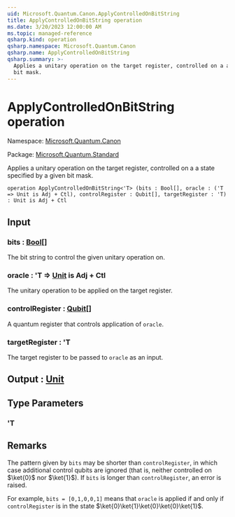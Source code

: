 ```yaml
---
uid: Microsoft.Quantum.Canon.ApplyControlledOnBitString
title: ApplyControlledOnBitString operation
ms.date: 3/20/2023 12:00:00 AM
ms.topic: managed-reference
qsharp.kind: operation
qsharp.namespace: Microsoft.Quantum.Canon
qsharp.name: ApplyControlledOnBitString
qsharp.summary: >-
  Applies a unitary operation on the target register, controlled on a a state specified by a given
  bit mask.
---
```


# ApplyControlledOnBitString operation

Namespace: [Microsoft.Quantum.Canon](xref:Microsoft.Quantum.Canon)

Package: [Microsoft.Quantum.Standard](https://nuget.org/packages/Microsoft.Quantum.Standard)


Applies a unitary operation on the target register, controlled on a a state specified by a givenbit mask.

```qsharp
operation ApplyControlledOnBitString<'T> (bits : Bool[], oracle : ('T => Unit is Adj + Ctl), controlRegister : Qubit[], targetRegister : 'T) : Unit is Adj + Ctl
```


## Input

### bits : [Bool](xref:microsoft.quantum.qsharp.valueliterals#bool-literals)[]

The bit string to control the given unitary operation on.


### oracle : 'T => [Unit](xref:microsoft.quantum.qsharp.valueliterals#unit-literal)  is Adj + Ctl

The unitary operation to be applied on the target register.


### controlRegister : [Qubit](xref:microsoft.quantum.qsharp.valueliterals#qubit-literals)[]

A quantum register that controls application of `oracle`.


### targetRegister : 'T

The target register to be passed to `oracle` as an input.



## Output : [Unit](xref:microsoft.quantum.qsharp.valueliterals#unit-literal)



## Type Parameters

### 'T



## Remarks

The pattern given by `bits` may be shorter than `controlRegister`,in which case additional control qubits are ignored (that is, neithercontrolled on $\ket{0}$ nor $\ket{1}$).If `bits` is longer than `controlRegister`, an error is raised.For example, `bits = [0,1,0,0,1]` means that `oracle` is applied if and only if `controlRegister`is in the state $\ket{0}\ket{1}\ket{0}\ket{0}\ket{1}$.
